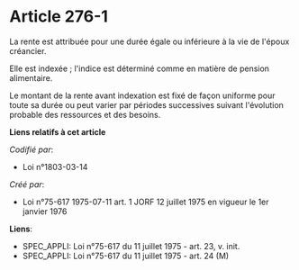 # Article 276-1

La rente est attribuée pour une durée égale ou inférieure à la vie de l'époux créancier.

Elle est indexée ; l'indice est déterminé comme en matière de pension alimentaire.

Le montant de la rente avant indexation est fixé de façon uniforme pour toute sa durée ou peut varier par périodes
successives suivant l'évolution probable des ressources et des besoins.

**Liens relatifs à cet article**

_Codifié par_:

  - Loi n°1803-03-14

_Créé par_:

  - Loi n°75-617 1975-07-11 art. 1 JORF 12 juillet 1975 en vigueur le 1er janvier 1976

**Liens**:

  - SPEC_APPLI: Loi n°75-617 du 11 juillet 1975 - art. 23, v. init.
  - SPEC_APPLI: Loi n°75-617 du 11 juillet 1975 - art. 24 (M)
